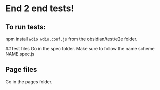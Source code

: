 # End 2 end tests!

## To run tests:
npm install
`wdio wdio.conf.js` from the obsidian/test/e2e folder.

##Test files 
Go in the spec folder. 
Make sure to follow the name scheme NAME.spec.js

## Page files 
Go in the pages folder.
